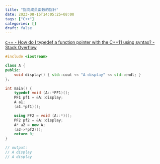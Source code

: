 ```yaml
---
title: "指向成员函数的指针"
date: 2023-08-15T14:05:25+08:00
tags: ["C++"]
categories: []
draft: false
---
```


[c\+\+ \- How do I typedef a function pointer with the C\+\+11 using syntax? \- Stack Overflow](https://stackoverflow.com/questions/16498969/how-do-i-typedef-a-function-pointer-with-the-c11-using-syntax)  
```cpp
#include <iostream>

class A {
public:
    void display() { std::cout << "A display" << std::endl; }
};

int main() {
    typedef void (A::*PF1)();
    PF1 pf1 = &A::display;
    A a1;
    (a1.*pf1)();

    using PF2 = void (A::*)();
    PF2 pf2 = &A::display;
    A* a2 = new A;
    (a2->*pf2)();
    return 0;
}

// output:
// A display
// A display
```